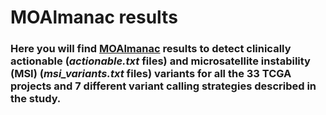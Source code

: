 # MOAlmanac results
### Here you will find [MOAlmanac](https://github.com/vanallenlab/moalmanac) results to detect clinically actionable (*actionable.txt* files) and microsatellite instability (MSI) (*msi_variants.txt* files) variants for all the 33 TCGA projects and 7 different variant calling strategies described in the study. 
